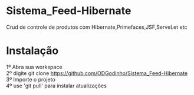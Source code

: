 # Sistema_Feed-Hibernate

Crud de controle de produtos com Hibernate,Primefaces,JSF,ServeLet etc<br />

# Instalação
1º Abra sua workspace<br />
2º digite git clone https://github.com/ODGodinho/Sistema_Feed-Hibernate<br />
3º Importe o projeto<br />
4º use 'git pull' para instalar atualizações<br />

